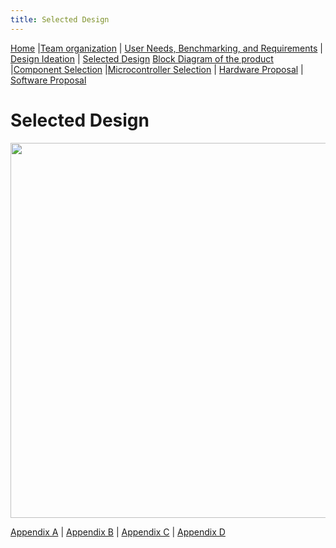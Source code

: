 ```yaml
---
title: Selected Design
---
```

[Home](/index.md) |[Team organization](/Team_organization.md) | [User Needs, Benchmarking, and Requirements](/User_Needs_Benchmarking_Requirements.md) | [Design Ideation](/Design_Ideation.md) | [Selected Design](/Selected_Design.md)
[Block Diagram of the product](/Block_Diagram_of_the_product.md) |[Component Selection](/Component_Selection.md) |[Microcontroller Selection](/Microcontroller_Selection.md) | [Hardware Proposal](/Hardware_Proposal.md) | [Software Proposal](/Software_Proposal.md)

# Selected Design


<p align="center">
  <img width="900" height="600" src="https://github.com/EGR314-Spring2024-Team303/EGR314-Spring2024-Team303.github.io/assets/156623314/8ce00c82-ee78-4f97-b25d-86dca3bd5118">
</p>

[Appendix A](/Appendix_A.md) | [Appendix B](/Appendix_B.md) | [Appendix C](/Appendix_C.md) | [Appendix D](/Appendix_D.md)
